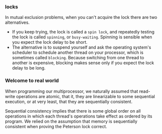 ### locks

In mutual exclusion problems, when you can't acquire the lock there are two alternatives.

- If you keep trying, the lock is called a `spin lock`, and repeatedly testing the lock is called `spinning`, or `busy-waiting`. Spinning is sensible when you expect the lock delay to be short.
- The alternative is to suspend yourself and ask the operating system's scheduler to schedule another thread on your processor, which is sometimes called `blocking`. Because switching from one thread to another is expensive, blocking makes sense only if you expect the lock delay to be long.

### Welcome to real world

When programming our multiprocessor, we naturally assumed that read-write operations are atomic, that it, they are linearizable to some sequential execution, or at very least, that they are sequentially consistent.

Sequential consistency implies that there is some global order on all operations in which each thread's operations take effect as ordered by its program.  We relied on the assumption that memory is sequentially consistent when proving the Peterson lock correct.
